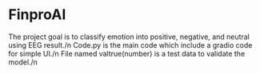 # FinproAI

The project goal is to classify emotion into positive, negative, and neutral using EEG result./n
Code.py is the main code which include a gradio code for simple UI./n
File named valtrue(number) is a test data to validate the model./n
